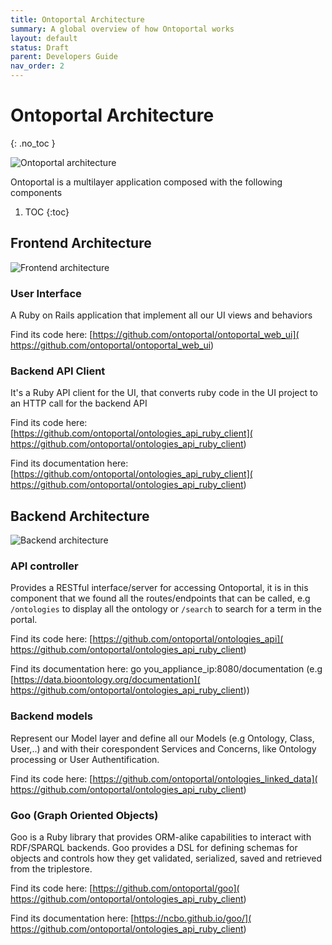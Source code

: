 ```yaml
---
title: Ontoportal Architecture
summary: A global overview of how Ontoportal works
layout: default
status: Draft
parent: Developers Guide
nav_order: 2
---
```


# Ontoportal Architecture
{: .no_toc }

![Ontoportal architecture]({{site.baseimgs}}/developers/ontoportal-architecture.png "Ontoportal architecture")

Ontoportal is a multilayer application composed with the following components
1. TOC
{:toc}

## Frontend Architecture

![Frontend architecture]({{site.baseimgs}}/developers/frontend-architecture.png "Frontend architecture")

### User Interface

A Ruby on Rails application that implement all our UI views and behaviors 

Find its code here: [https://github.com/ontoportal/ontoportal_web_ui]( https://github.com/ontoportal/ontoportal_web_ui)


### Backend API Client
It's a Ruby API client for the UI, that converts ruby code in the UI project to an HTTP call for the backend API

Find its code here: [https://github.com/ontoportal/ontologies_api_ruby_client]( https://github.com/ontoportal/ontologies_api_ruby_client)

Find its documentation here: [https://github.com/ontoportal/ontologies_api_ruby_client]( https://github.com/ontoportal/ontologies_api_ruby_client)

## Backend Architecture
![Backend architecture]({{site.baseimgs}}/developers/backend-architecture.png "Backend architecture")

### API controller

Provides a RESTful interface/server for accessing Ontoportal, it is in this component that we found all the routes/endpoints 
that can be called, e.g `/ontologies` to display all the ontology or `/search` to search for a term in the portal.

Find its code here: [https://github.com/ontoportal/ontologies_api]( https://github.com/ontoportal/ontologies_api_ruby_client)

Find its documentation here:  go you_appliance_ip:8080/documentation (e.g [https://data.bioontology.org/documentation]( https://github.com/ontoportal/ontologies_api_ruby_client))

### Backend models
Represent our Model layer and define all our Models (e.g Ontology, Class, User,..) and with their corespondent Services and Concerns, 
like Ontology processing or User Authentification.

Find its code here: [https://github.com/ontoportal/ontologies_linked_data]( https://github.com/ontoportal/ontologies_api_ruby_client)


### Goo (Graph Oriented Objects)
Goo is a Ruby library that provides ORM-alike capabilities to interact with RDF/SPARQL backends. 
Goo provides a DSL for defining schemas for objects and controls how they get validated, serialized, saved and retrieved from the triplestore. 

Find its code here: [https://github.com/ontoportal/goo]( https://github.com/ontoportal/ontologies_api_ruby_client)

Find its documentation here: [https://ncbo.github.io/goo/]( https://github.com/ontoportal/ontologies_api_ruby_client)


